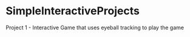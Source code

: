 # SimpleInteractiveProjects

Project 1 - Interactive Game that uses eyeball tracking to play the game